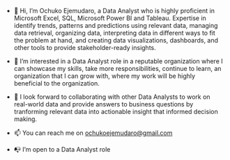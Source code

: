 - 👋 Hi, I’m Ochuko Ejemudaro, a Data Analyst who is highly proficient in Microsoft Excel, SQL, Microsoft Power BI and Tableau. Expertise in identify trends, patterns and predictions using relevant data, managing data retrieval, organizing data, interpreting data in different ways to fit the problem at hand, and creating data visualizations, dashboards, and other tools to provide stakeholder-ready insights.

- 👀 I’m interested in a Data Analyst role in a reputable organization where I can showcase my skills, take more responsibilities, continue to learn, an organization that I can grow with, where my work will be highly beneficial to the organization.
  
- 👯 I look forward to collaborating with other Data Analysts to work on real-world data and provide answers to business questions by tranforming relevant data into actionable insight that informed decision making.
  
- 📫 You can reach me on ochukoejemudaro@gmail.com
  
- 📭 I’m open to a Data Analyst role

<!---
OchukoEjemudaro/OchukoEjemudaro is a ✨ special ✨ repository because its `README.md` (this file) appears on your GitHub profile.
You can click the Preview link to take a look at your changes.
--->

